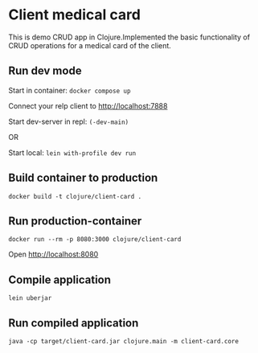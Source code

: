 # Client medical card

This is demo CRUD app in Clojure.Implemented the basic functionality of CRUD operations for a medical card of the client.

## Run dev mode

Start in container: ```docker compose up```

Connect your relp client to [http://localhost:7888](http://localhost:7888)

Start dev-server in repl: ```(-dev-main)```

OR

Start local: ```lein with-profile dev run```

## Build container to production

```docker build -t clojure/client-card . ```

## Run production-container

```docker run --rm -p 8080:3000 clojure/client-card```

Open [http://localhost:8080](http://localhost:8080)


## Compile application

```lein uberjar```

## Run compiled application

```java -cp target/client-card.jar clojure.main -m client-card.core```